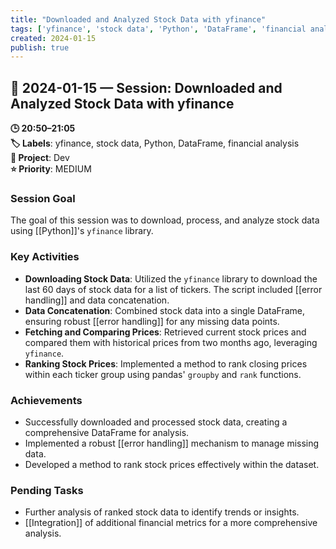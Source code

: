 ```yaml
---
title: "Downloaded and Analyzed Stock Data with yfinance"
tags: ['yfinance', 'stock data', 'Python', 'DataFrame', 'financial analysis']
created: 2024-01-15
publish: true
---
```


## 📅 2024-01-15 — Session: Downloaded and Analyzed Stock Data with yfinance

**🕒 20:50–21:05**  
**🏷️ Labels**: yfinance, stock data, Python, DataFrame, financial analysis  
**📂 Project**: Dev  
**⭐ Priority**: MEDIUM  


### Session Goal
The goal of this session was to download, process, and analyze stock data using [[Python]]'s `yfinance` library.

### Key Activities
- **Downloading Stock Data**: Utilized the `yfinance` library to download the last 60 days of stock data for a list of tickers. The script included [[error handling]] and data concatenation.
- **Data Concatenation**: Combined stock data into a single DataFrame, ensuring robust [[error handling]] for any missing data points.
- **Fetching and Comparing Prices**: Retrieved current stock prices and compared them with historical prices from two months ago, leveraging `yfinance`.
- **Ranking Stock Prices**: Implemented a method to rank closing prices within each ticker group using pandas' `groupby` and `rank` functions.

### Achievements
- Successfully downloaded and processed stock data, creating a comprehensive DataFrame for analysis.
- Implemented a robust [[error handling]] mechanism to manage missing data.
- Developed a method to rank stock prices effectively within the dataset.

### Pending Tasks
- Further analysis of ranked stock data to identify trends or insights.
- [[Integration]] of additional financial metrics for a more comprehensive analysis.
